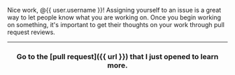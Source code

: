 Nice work, @{{ user.username }}! Assigning yourself to an issue is a great way to let people know what you are working on. Once you begin working on something, it's important to get their thoughts on your work through pull request reviews.

<hr>
<h3 align="center">Go to the [pull request]({{ url }}) that I just opened to learn more.</h3>
